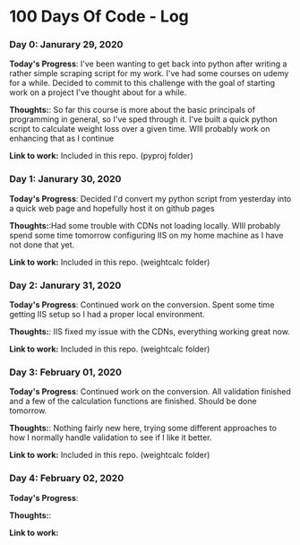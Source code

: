 # 100 Days Of Code - Log

### Day 0: Janurary 29, 2020

**Today's Progress**: I've been wanting to get back into python after writing a rather
simple scraping script for my work. I've had some courses on udemy for a while. Decided
to commit to this challenge with the goal of starting work on a project I've thought about for a while.

**Thoughts:**: So far this course is more about the basic principals of programming in general, so I've sped through it. I've built a quick python script to calculate weight loss over a given time.
WIll probably work on enhancing that as I continue 

**Link to work:** Included in this repo. (pyproj folder)

### Day 1: Janurary 30, 2020

**Today's Progress**: Decided I'd convert my python script from yesterday into a quick web page and hopefully host it on github pages

**Thoughts:**:Had some trouble with CDNs not loading locally. WIll probably spend some time tomorrow configuring IIS on my home machine as I have not done that yet.

**Link to work:** Included in this repo. (weightcalc folder)

### Day 2: Janurary 31, 2020

**Today's Progress**: Continued work on the conversion. Spent some time getting IIS setup so I had a proper local environment. 

**Thoughts:**: IIS fixed my issue with the CDNs, everything working great now.

**Link to work:** Included in this repo. (weightcalc folder)

### Day 3: February 01, 2020

**Today's Progress**: Continued work on the conversion. All validation finished and a few of the calculation functions are finished. Should be done tomorrow.

**Thoughts:**: Nothing fairly new here, trying some different approaches to how I normally handle validation to see if I like it better.

**Link to work:** Included in this repo. (weightcalc folder)

### Day 4: February 02, 2020

**Today's Progress**: 

**Thoughts:**: 

**Link to work:** 

